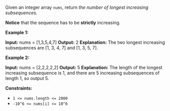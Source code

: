 
Given an integer array `nums`, return  _the number of longest increasing subsequences._

**Notice**  that the sequence has to be  **strictly**  increasing.

**Example 1:**

**Input:** nums = [1,3,5,4,7]
**Output:** 2
**Explanation:** The two longest increasing subsequences are [1, 3, 4, 7] and [1, 3, 5, 7].

**Example 2:**

**Input:** nums = [2,2,2,2,2]
**Output:** 5
**Explanation:** The length of the longest increasing subsequence is 1, and there are 5 increasing subsequences of length 1, so output 5.

**Constraints:**

-   `1 <= nums.length <= 2000`
-   `-10^6 <= nums[i] <= 10^6`